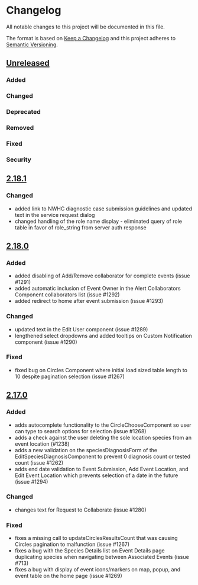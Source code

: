 # Changelog

All notable changes to this project will be documented in this file.

The format is based on [Keep a Changelog](http://keepachangelog.com/en/1.0.0/)
and this project adheres to [Semantic Versioning](http://semver.org/spec/v2.0.0.html).

## [Unreleased](https://github.com/USGS-WiM/whispers/tree/dev)

### Added

### Changed

### Deprecated

### Removed

### Fixed

### Security

## [2.18.1](https://github.com/USGS-WiM/whispers/releases/tag/v2.18.1)

### Changed

- added link to NWHC diagnostic case submission guidelines and updated text in the service request dialog
- changed handling of the role name display - eliminated query of role table in favor of role_string from server auth response

## [2.18.0](https://github.com/USGS-WiM/whispers/releases/tag/v2.18.0)

### Added

- added disabling of Add/Remove collaborator for complete events (issue #1291)
- added automatic inclusion of Event Owner in the Alert Collaborators Component collaborators list (issue #1292)
- added redirect to home after event submission (issue #1293)

### Changed

- updated text in the Edit User component (issue #1289)
- lengthened select dropdowns and added tooltips on Custom Notification component (issue #1290)

### Fixed

- fixed bug on Circles Component where initial load sized table length to 10 despite pagination selection (issue #1267)

## [2.17.0](https://github.com/USGS-WiM/whispers/releases/tag/v2.17.0)

### Added

- adds autocomplete functionality to the CircleChooseComponent so user can type to search options for selection (issue #1268)
- adds a check against the user deleting the sole location species from an event location (#1238)
- adds a new validation on the speciesDiagnosisForm of the EditSpeciesDiagnosisComponent to prevent 0 diagnosis count or tested count (issue #1262)
- adds end date validation to Event Submission, Add Event Location, and Edit Event Location which prevents selection of a date in the future (issue #1294)

### Changed

- changes text for Request to Collaborate (issue #1280)

### Fixed

- fixes a missing call to updateCirclesResultsCount that was causing Circles pagination to malfunction (issue #1267)
- fixes a bug with the Species Details list on Event Details page duplicating species when navigating between Associated Events (issue #713)
- fixes a bug with display of event icons/markers on map, popup, and event table on the home page (issue #1269)
